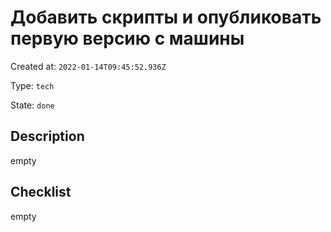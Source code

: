 # Добавить скрипты и опубликовать первую версию с машины

Created at: `2022-01-14T09:45:52.936Z`

Type: `tech`

State: `done`

## Description
empty

## Checklist
empty
